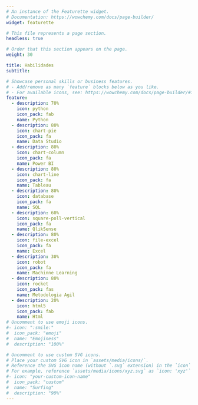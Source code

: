 ```yaml
---
# An instance of the Featurette widget.
# Documentation: https://wowchemy.com/docs/page-builder/
widget: featurette

# This file represents a page section.
headless: true

# Order that this section appears on the page.
weight: 30

title: Habilidades
subtitle:

# Showcase personal skills or business features.
# - Add/remove as many `feature` blocks below as you like.
# - For available icons, see: https://wowchemy.com/docs/page-builder/#icons
feature:
  - description: 70%
    icon: python
    icon_pack: fab
    name: Python
  - description: 80%
    icon: chart-pie
    icon_pack: fa
    name: Data Studio
  - description: 80%
    icon: chart-column
    icon_pack: fa
    name: Power BI
  - description: 80%
    icon: chart-line
    icon_pack: fa
    name: Tableau
  - description: 80%
    icon: database
    icon_pack: fa
    name: SQL
  - description: 60%
    icon: square-poll-vertical
    icon_pack: fa
    name: QlikSense
  - description: 80%
    icon: file-excel
    icon_pack: fa
    name: Excel 
  - description: 30%
    icon: robot
    icon_pack: fa
    name: Machinne Learning
  - description: 80%
    icon: rocket
    icon_pack: fas
    name: Metodologia Agil
  - description: 20%
    icon: html5
    icon_pack: fab
    name: Html 
# Uncomment to use emoji icons.
#- icon: ":smile:"
#  icon_pack: "emoji"
#  name: "Emojiness"
#  description: "100%"

# Uncomment to use custom SVG icons.
# Place your custom SVG icon in `assets/media/icons/`.
# Reference the SVG icon name (without `.svg` extension) in the `icon` field.
# For example, reference `assets/media/icons/xyz.svg` as `icon: 'xyz'`
#- icon: "your-custom-icon-name"
#  icon_pack: "custom"
#  name: "Surfing"
#  description: "90%"
---
```

